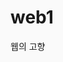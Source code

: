 # web1
웹의 고향
><html  invert style="font-size: 10px;font-family: Roboto, Arial, sans-serif; background-color: #fafafa;" lang="ko-KR"><head><meta http-equiv="origin-trial" data-feature="Media Capabilities" data-expires="2018-04-12" 
